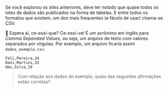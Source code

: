 Se você explorou os sites anteriores, deve ter notado que quase todos os lotes de dados são publicados na forma de tabelas. E entre todos os formatos que existem, um dos mais frequentes (e fáceis de usar) chama-se CSV.

🤨 Espera aí, ce-essi-que? Ce-essi-ve! É um acrônimo em inglês para _Comma Separated Values_, ou seja, um arquivo de texto com valores separados por vírgulas. Por exemplo, um arquivo ficaria assim `dados_exemplo.csv`:

```csv
Feli,Pereira,24
Dani,Martins,32
Umi,Silva,19
```
> Com relação aos dados do exemplo, quais das seguintes afirmações estão corretas?
